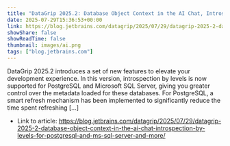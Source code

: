 ```yaml
---
title: "DataGrip 2025.2: Database Object Context in the AI Chat, Introspection by Levels for PostgreSQL and MS SQL Server, and More!"
date: 2025-07-29T15:36:53+00:00
link: https://blog.jetbrains.com/datagrip/2025/07/29/datagrip-2025-2-database-object-context-in-the-ai-chat-introspection-by-levels-for-postgresql-and-ms-sql-server-and-more/
showShare: false
showReadTime: false
thumbnail: images/ai.png
tags: ["blog.jetbrains.com"]
---
```

DataGrip 2025.2 introduces a set of new features to elevate your development experience. In this version, introspection by levels is now supported for PostgreSQL and Microsoft SQL Server, giving you greater control over the metadata loaded for these databases. For PostgreSQL, a smart refresh mechanism has been implemented to significantly reduce the time spent refreshing […]

- Link to article: https://blog.jetbrains.com/datagrip/2025/07/29/datagrip-2025-2-database-object-context-in-the-ai-chat-introspection-by-levels-for-postgresql-and-ms-sql-server-and-more/